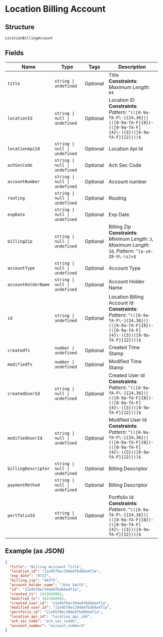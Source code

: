 
# Location Billing Account

## Structure

`LocationBillingAccount`

## Fields

| Name | Type | Tags | Description |
|  --- | --- | --- | --- |
| `title` | `string \| undefined` | Optional | Title<br>**Constraints**: *Maximum Length*: `64` |
| `locationId` | `string \| null \| undefined` | Optional | Location ID<br>**Constraints**: *Pattern*: `^(([0-9a-fA-F\-]{24,36})\|(([0-9a-fA-F]{8})-(([0-9a-fA-F]{4}\-){3})([0-9a-fA-F]{12})))$` |
| `locationApiId` | `string \| null \| undefined` | Optional | Location Api Id |
| `achSecCode` | `string \| null \| undefined` | Optional | Ach Sec Code |
| `accountNumber` | `string \| null \| undefined` | Optional | Account number |
| `routing` | `string \| null \| undefined` | Optional | Routing |
| `expDate` | `string \| null \| undefined` | Optional | Exp Date |
| `billingZip` | `string \| null \| undefined` | Optional | Billing Zip<br>**Constraints**: *Minimum Length*: `3`, *Maximum Length*: `10`, *Pattern*: `^[a-zA-Z0-9\-\s]+$` |
| `accountType` | `string \| null \| undefined` | Optional | Account Type |
| `accountHolderName` | `string \| null \| undefined` | Optional | Account Holder Name |
| `id` | `string \| undefined` | Optional | Location Billing Account Id<br>**Constraints**: *Pattern*: `^(([0-9a-fA-F\-]{24,36})\|(([0-9a-fA-F]{8})-(([0-9a-fA-F]{4}\-){3})([0-9a-fA-F]{12})))$` |
| `createdTs` | `number \| undefined` | Optional | Created Time Stamp |
| `modifiedTs` | `number \| undefined` | Optional | Modified Time Stamp |
| `createdUserId` | `string \| null \| undefined` | Optional | Created User Id<br>**Constraints**: *Pattern*: `^(([0-9a-fA-F\-]{24,36})\|(([0-9a-fA-F]{8})-(([0-9a-fA-F]{4}\-){3})([0-9a-fA-F]{12})))$` |
| `modifiedUserId` | `string \| null \| undefined` | Optional | Modified User Id<br>**Constraints**: *Pattern*: `^(([0-9a-fA-F\-]{24,36})\|(([0-9a-fA-F]{8})-(([0-9a-fA-F]{4}\-){3})([0-9a-fA-F]{12})))$` |
| `billingDescriptor` | `string \| null \| undefined` | Optional | Billing Descriptor |
| `paymentMethod` | `string \| null \| undefined` | Optional | Billing Descriptor |
| `portfolioId` | `string \| undefined` | Optional | Portfolio Id<br>**Constraints**: *Pattern*: `^(([0-9a-fA-F\-]{24,36})\|(([0-9a-fA-F]{8})-(([0-9a-fA-F]{4}\-){3})([0-9a-fA-F]{12})))$` |

## Example (as JSON)

```json
{
  "title": "Billing Acccount Title",
  "location_id": "11e95f8ec39de8fbdb0a4f1a",
  "exp_date": "0722",
  "billing_zip": "48375",
  "account_holder_name": "John Smith",
  "id": "11e95f8ec39de8fbdb0a4f1a",
  "created_ts": 1422040992,
  "modified_ts": 1422040992,
  "created_user_id": "11e95f8ec39de8fbdb0a4f1a",
  "modified_user_id": "11e95f8ec39de8fbdb0a4f1a",
  "portfolio_id": "11e95f8ec39de8fbdb0a4f1a",
  "location_api_id": "location_api_id4",
  "ach_sec_code": "ach_sec_code6",
  "account_number": "account_number4"
}
```

